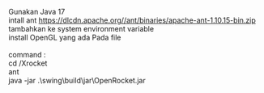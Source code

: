 Gunakan Java 17 
<br>
intall ant https://dlcdn.apache.org//ant/binaries/apache-ant-1.10.15-bin.zip
<br>
tambahkan ke system environment variable
<br>
install OpenGL yang ada Pada file
<br>
<br>
command :<br>
cd /Xrocket<br>
ant<br>
java -jar .\swing\build\jar\OpenRocket.jar  

